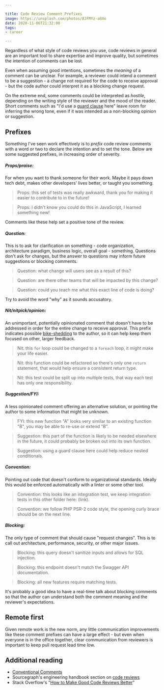 ```yaml
---

title: Code Review Comment Prefixes
image: https://unsplash.com/photos/8JFMYz-a8Xo
date: 2020-11-06T21:32:00
tags:
- career

---
```


Regardless of what style of code reviews you use, code reviews in general are an important tool to share expertise and improve quality, but sometimes the intention of comments can be lost.

Even when assuming good intentions, sometimes the _meaning_ of a comment can be unclear. For example, a reviewer could intend a comment to be a suggestion - a change not required for the code to receive approval - but the code author could interpret it as a blocking change request.

On the extreme end, some comments could be interpreted as _hostile_, depending on the writing style of the reviewer and the mood of the reader. Short comments such as "I'd use a [guard clause](https://en.wikipedia.org/wiki/Guard_(computer_science)) here" leave room for inferring the wrong tone, even if it was intended as a non-blocking opinion or suggestion.

## Prefixes

Something I've seen work effectively is to _prefix_ code review comments with a word or two to declare the intention and to set the tone. Below are some suggested prefixes, in increasing order of severity.

<!-- markdownlint-disable MD001 -->

##### **Props/praise:**

For when you want to thank someone for their work. Maybe it pays down tech debt, makes other developers' lives better, or taught you something.

> Props: this set of tests was really awkward, thank you for making it easier to contribute to in the future!

> Props: I didn't know you could do this in JavaScript, I learned something new!

Comments like these help set a positive tone of the review.

##### **Question:**

This is to ask for clarification on something - code organization, architecture paradigm, business logic, overall goal - something. Questions don't ask for changes, but the answer to questions may inform future suggestions or blocking comments.

> Question: what change will users see as a result of this?

> Question: are there other teams that will be impacted by this change?

> Question: could you teach me what this exact line of code is doing?

Try to avoid the word "why" as it sounds accusatory.

##### **Nit/nitpick/opinion:**

An unimportant, potentially opinionated comment that doesn't have to be addressed in order for the entire change to receive approval. This prefix indicates possible [bike-shedding](https://en.wikipedia.org/wiki/Law_of_triviality) to the author, so it can help keep them focused on other, larger feedback.

> Nit: this `for` loop could be changed to a `foreach` loop, it might make your life easier.

> Nit: this function could be refactored so there's only one `return` statement, that would help ensure a consistent return type.

> Nit: this test could be split up into multiple tests, that way each test has only one responsibility.

##### **Suggestion/FYI:**

A less opinionated comment offering an alternative solution, or pointing the author to some information that might be unknown.

> FYI: this new function "A" looks very similar to an existing function "B", you may be able to re-use or extend "B".

> Suggestion: this part of the function is likely to be needed elsewhere in the future, it could probably be broken out into its own function.

> Suggestion: using a guard clause here could help reduce nested conditionals.

##### **Convention:**

Pointing out code that doesn't conform to organizational standards. Ideally this would be enforced automatically with a linter or some other tool.

> Convention: this looks like an integration test, we keep integration tests in this other folder here: (link).

> Convention: we follow PHP PSR-2 code style, the opening curly brace should be on the next line.

##### **Blocking:**

The only type of comment that should cause "request changes". This is to call out architecture, performance, security, or other major issues.

> Blocking: this query doesn't sanitize inputs and allows for SQL injection.

> Blocking: this endpoint doesn't match the Swagger API documentation.

> Blocking: all new features require matching tests.

It's probably a good idea to have a real-time talk about blocking comments so that the author can understand both the comment meaning and the reviewer's expectations.

## Remote first

Given remote work is the new norm, any little communication improvements like these comment prefixes can have a large effect - but even when everyone is in the office together, clear communication from reviewers is important to keep pull request lead time low.

## Additional reading

- [Conventional Comments](https://conventionalcomments.org/#labels)
- Sourcegraph's engineering handbook section on [code reviews](https://about.sourcegraph.com/handbook/engineering/code_reviews#what-makes-an-effective-code-review)
- Stack Overflow's "[How to Make Good Code Reviews Better](https://stackoverflow.blog/2019/09/30/how-to-make-good-code-reviews-better/)"
